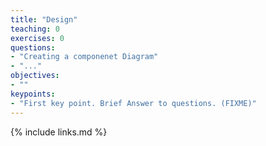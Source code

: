 ```yaml
---
title: "Design"
teaching: 0
exercises: 0
questions:
- "Creating a componenet Diagram"
- "..."
objectives:
- ""
keypoints:
- "First key point. Brief Answer to questions. (FIXME)"
---
```


{% include links.md %}

